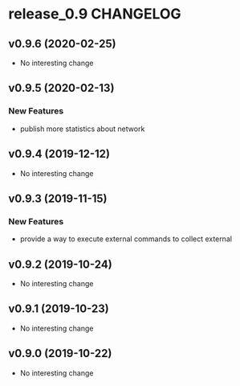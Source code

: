 # release_0.9 CHANGELOG

## v0.9.6 (2020-02-25)

- No interesting change

## v0.9.5 (2020-02-13)

### New Features

- publish more statistics about network

## v0.9.4 (2019-12-12)

- No interesting change

## v0.9.3 (2019-11-15)

### New Features

- provide a way to execute external commands to collect external

## v0.9.2 (2019-10-24)

- No interesting change

## v0.9.1 (2019-10-23)

- No interesting change

## v0.9.0 (2019-10-22)

- No interesting change


